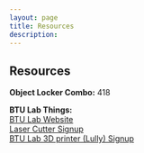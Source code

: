 ```yaml
---
layout: page
title: Resources
description:
---
```


## Resources

**Object Locker Combo:** 418

**BTU Lab Things:**<br>
[BTU Lab Website](http://www.btulab.com/)<br>
[Laser Cutter Signup](https://calendar.google.com/calendar/selfsched?sstoken=UU9FZGFEYlR1UnBEfGRlZmF1bHR8YjBjYTkyMTVlZjRmYjFiNGE0ZDdlMmRkNTUxY2YzZmM)<br>
[BTU Lab 3D printer (Lully) Signup](https://calendar.google.com/calendar/selfsched?sstoken=UUI4QVNPa1owSmdSfGRlZmF1bHR8N2Y0NTQyYzIzN2IzMTU2ZGQzZDM1ZWQzMzEyNTZlY2Q)
